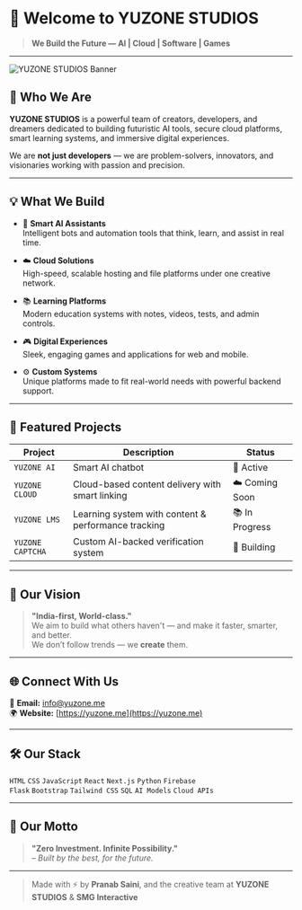 # 🚀 Welcome to YUZONE STUDIOS

> **We Build the Future — AI | Cloud | Software | Games**

---

![YUZONE STUDIOS Banner](https://ia601207.us.archive.org/22/items/yuzone-banner/YuzoneBanner.png)

## 🌟 Who We Are

**YUZONE STUDIOS** is a powerful team of creators, developers, and dreamers dedicated to building futuristic AI tools, secure cloud platforms, smart learning systems, and immersive digital experiences.

We are **not just developers** — we are problem-solvers, innovators, and visionaries working with passion and precision.

---

## 💡 What We Build

- 🤖 **Smart AI Assistants**  
  Intelligent bots and automation tools that think, learn, and assist in real time.

- ☁️ **Cloud Solutions**  
  High-speed, scalable hosting and file platforms under one creative network.

- 📚 **Learning Platforms**  
  Modern education systems with notes, videos, tests, and admin controls.

- 🎮 **Digital Experiences**  
  Sleek, engaging games and applications for web and mobile.

- ⚙️ **Custom Systems**  
  Unique platforms made to fit real-world needs with powerful backend support.

---

## 🚧 Featured Projects

| Project             | Description                                          | Status        |
|---------------------|------------------------------------------------------|---------------|
| `YUZONE AI`         | Smart AI chatbot    | 🧠 Active     |
| `YUZONE CLOUD`      | Cloud-based content delivery with smart linking      | ☁️ Coming Soon |
| `YUZONE LMS`        | Learning system with content & performance tracking  | 📚 In Progress |
| `YUZONE CAPTCHA`    | Custom AI-backed verification system                 | 🔐 Building    |

---

## 🧠 Our Vision

> **"India-first, World-class."**  
We aim to build what others haven't — and make it faster, smarter, and better.  
We don’t follow trends — we **create** them.

---

## 🌐 Connect With Us

📧 **Email:** info@yuzone.me  
🌍 **Website:** [https://yuzone.me](https://yuzone.me)

---

## 🛠️ Our Stack

`HTML` `CSS` `JavaScript` `React` `Next.js` `Python` `Firebase`  
`Flask` `Bootstrap` `Tailwind CSS` `SQL` `AI Models` `Cloud APIs`

---

## 🏁 Our Motto

> **"Zero Investment. Infinite Possibility."**  
> _– Built by the best, for the future._

---

> Made with ⚡ by **Pranab Saini**, and the creative team at **YUZONE STUDIOS** & **SMG Interactive**
